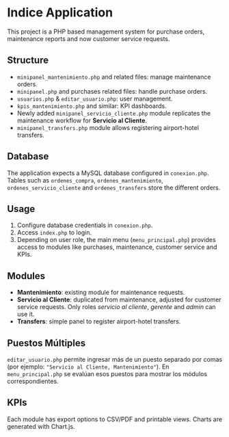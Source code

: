 # Indice Application

This project is a PHP based management system for purchase orders, maintenance reports and now customer service requests.

## Structure
- `minipanel_mantenimiento.php` and related files: manage maintenance orders.
- `minipanel.php` and purchases related files: handle purchase orders.
- `usuarios.php` & `editar_usuario.php`: user management.
- `kpis_mantenimiento.php` and similar: KPI dashboards.
- Newly added `minipanel_servicio_cliente.php` module replicates the maintenance workflow for **Servicio al Cliente**.
- `minipanel_transfers.php` module allows registering airport-hotel transfers.

## Database
The application expects a MySQL database configured in `conexion.php`. Tables such as `ordenes_compra`, `ordenes_mantenimiento`, `ordenes_servicio_cliente` and `ordenes_transfers` store the different orders.

## Usage
1. Configure database credentials in `conexion.php`.
2. Access `index.php` to login.
3. Depending on user role, the main menu (`menu_principal.php`) provides access to modules like purchases, maintenance, customer service and KPIs.

## Modules
- **Mantenimiento**: existing module for maintenance requests.
- **Servicio al Cliente**: duplicated from maintenance, adjusted for customer service requests. Only roles *servicio al cliente*, *gerente* and *admin* can use it.
- **Transfers**: simple panel to register airport-hotel transfers.

## Puestos Múltiples
`editar_usuario.php` permite ingresar más de un puesto separado por comas (por ejemplo: `"Servicio al Cliente, Mantenimiento"`).
En `menu_principal.php` se evalúan esos puestos para mostrar los módulos correspondientes.

## KPIs
Each module has export options to CSV/PDF and printable views. Charts are generated with Chart.js.

